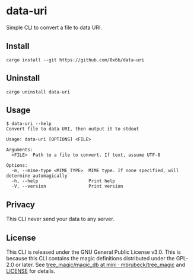 # data-uri

Simple CLI to convert a file to data URI.

## Install

```shell
cargo install --git https://github.com/0x6b/data-uri
```

## Uninstall

```shell
cargo uninstall data-uri
```

## Usage

```console
$ data-uri --help
Convert file to data URI, then output it to stdout

Usage: data-uri [OPTIONS] <FILE>

Arguments:
  <FILE>  Path to a file to convert. If text, assume UTF-8

Options:
  -m, --mime-type <MIME_TYPE>  MIME type. If none specified, will determine automagically
  -h, --help                   Print help
  -V, --version                Print version
```

## Privacy

This CLI never send your data to any server.

## License

This CLI is released under the GNU General Public License v3.0. This is because this CLI contains the magic definitions distributed under the GPL-2.0 or later. See [tree_magic/magic_db at mini · mbrubeck/tree_magic](https://github.com/mbrubeck/tree_magic/tree/adc1b4024cf0a44fdf9692ee721d36e5e8a03665/magic_db) and [LICENSE](LICENSE) for details.
